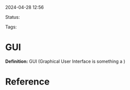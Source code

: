 2024-04-28 12:56

Status: 

Tags: 

# GUI

**Definition:** GUI (Graphical User Interface is something a )
# Reference

